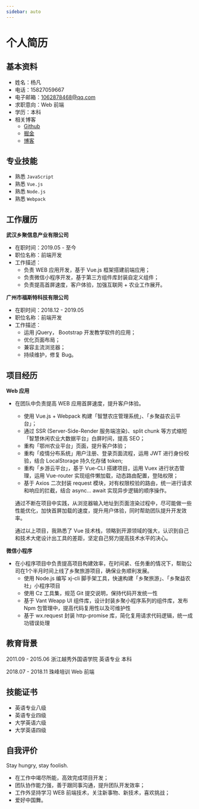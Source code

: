 ```yaml
---
sidebar: auto
---
```


# 个人简历

## 基本资料
- 姓名：杨凡
- 电话：15827059667
- 电子邮箱：1062878468@qq.com
- 求职意向：Web 前端
- 学历：本科
- 相关博客
    - [Github](https://github.com/StellaYangF)
    - [掘金](https://juejin.im/user/5d6dc0dbf265da03951a0f1c)
    - [博客](https://stellayangf.github.io/stella/)

## 专业技能
- 熟悉 `JavaScript`
- 熟悉 `Vue.js`
- 熟悉 `Node.js`
- 熟悉 `Webpack`

## 工作履历

**武汉乡聚信息产业有限公司**
- 在职时间：2019.05 - 至今
- 职位名称：前端开发
- 工作描述：
    - 负责 WEB 应用开发，基于 Vue.js 框架搭建前端应用；
    - 负责微信小程序开发，基于第三方组件库封装自定义组件；
    - 负责提高首屏速度，客户体验，加强互联网 + 农业工作展开。

**广州市福斯特科技有限公司**
- 在职时间：2018.12 - 2019.05
- 职位名称：前端开发
- 工作描述：
    - 运用 jQuery， Bootstrap 开发教学软件的应用；
    - 优化页面布局；
    - 兼容主流浏览器；
    - 持续维护，修复 Bug。

## 项目经历

**Web 应用**
- 在团队中负责提高 WEB 应用首屏速度，提升客户体验。
  - 使用 Vue.js + Webpack 构建「智慧农庄管理系统」、「乡聚益农云平台」；
  - 通过 SSR (Server-Side-Render 服务端渲染)、split chunk 等方式缩短「智慧休闲农业大数据平台」白屏时间，提高 SEO；
  - 重构「鄂州农业平台」页面，提升客户体验；
  - 重构「疫情分布系统」用户注册、登录页面流程，运用 JWT 进行身份校验，结合 LocalStorage 持久化存储 token;
  - 重构「乡游云平台」，基于 Vue-CLI 搭建项目，运用 Vuex 进行状态管理，运用 Vue-router 实现组件懒加载，动态路由配置，登陆权限；
  - 基于 Axios 二次封装 request 模块，对有权限校验的路由，统一进行请求和响应的拦截，结合 async... await 实现异步逻辑的顺序操作。

  通过不断在项目中实践，从浏览器输入地址到页面渲染过程中，尽可能做一些性能优化，加快首屏加载的速度，提升用户体验，同时帮助团队提升开发效率。

  通过以上项目，我熟悉了 Vue 技术栈，领略到开源领域的强大，认识到自己和技术大佬设计出工具的差距，坚定自己努力提高技术水平的决心。

**微信小程序**
- 在小程序项目中负责提高项目构建效率，在时间紧、任务重的情况下，帮助公司在1个半月时间上线了乡聚旅游项目，确保业务顺利发展。
    - 使用 Node.js 编写 xj-cli 脚手架工具，快速构建「乡聚旅游」、「乡聚益农社」小程序项目
    - 使用 Cz 工具集，规范 Git 提交说明，保持代码开发统一性
    - 基于 Vant Weapp UI 组件库，设计封装乡聚小程序系列的组件库，发布 Npm 包管理中，提高代码复用性以及可维护性
    - 基于 wx.request 封装 http-promise 库，简化复用请求代码逻辑，统一成功错误处理
   
## 教育背景
2011.09 - 2015.06 浙江越秀外国语学院  英语专业 本科

2018.07 - 2018.11 珠峰培训          Web 前端

## 技能证书
- 英语专业八级
- 英语专业四级
- 大学英语六级
- 大学英语四级

## 自我评价
Stay hungry, stay foolish.

- 在工作中竭尽所能，高效完成项目开发；
- 团队协作能力强，善于跟同事沟通，提升团队开发效率；
- 工作外坚持学习 WEB 前端技术，关注新事物、新技术，喜欢挑战；
- 爱好中国舞。